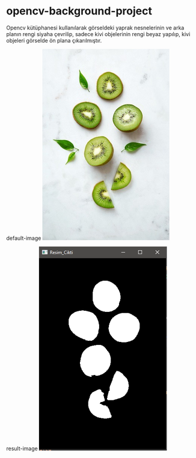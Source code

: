 # opencv-background-project
Opencv kütüphanesi kullanılarak görseldeki yaprak nesnelerinin ve arka planın rengi siyaha çevrilip, sadece kivi objelerinin rengi beyaz yapılıp, kivi objeleri görselde ön plana çıkarılmıştır.

default-image <img src="https://github.com/mustafaatakli/opencv-background-project/blob/main/image.jpeg" width="auto">    

result-image <img src="https://github.com/mustafaatakli/opencv-background-project/blob/main/Ekran%20Al%C4%B1nt%C4%B1s%C4%B13.PNG" width="auto">


